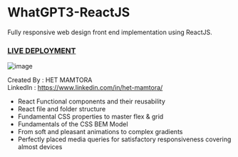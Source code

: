 # WhatGPT3-ReactJS
Fully responsive web design front end implementation using ReactJS.
### [LIVE DEPLOYMENT](https://whatgpt-3-openai.netlify.app/)

![image](https://github.com/HetMamtora/WhatGPT3-ReactJS/assets/104263376/dcd8aa8d-452e-4cd9-9163-5559a2a777b4)

Created By : HET MAMTORA <br/>
LinkedIn : https://www.linkedin.com/in/het-mamtora/ <br/>

- React Functional components and their reusability
- React file and folder structure
- Fundamental CSS properties to master flex & grid
- Fundamentals of the CSS BEM Model
- From soft and pleasant animations to complex gradients
- Perfectly placed media queries for satisfactory responsiveness covering almost devices
